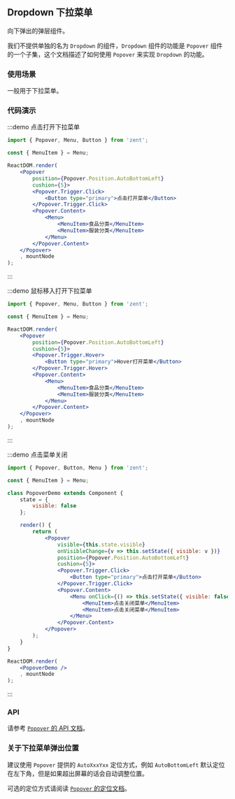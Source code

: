## Dropdown 下拉菜单

向下弹出的弹层组件。

我们不提供单独的名为 `Dropdown` 的组件，`Dropdown` 组件的功能是 `Popover` 组件的一个子集，这个文档描述了如何使用 `Popover` 来实现 `Dropdown` 的功能。

### 使用场景

一般用于下拉菜单。

### 代码演示

:::demo 点击打开下拉菜单
```jsx
import { Popover, Menu, Button } from 'zent';

const { MenuItem } = Menu;

ReactDOM.render(
	<Popover 
		position={Popover.Position.AutoBottomLeft} 
		cushion={5}>
		<Popover.Trigger.Click>
			<Button type="primary">点击打开菜单</Button>
		</Popover.Trigger.Click>
		<Popover.Content>
			<Menu>
				<MenuItem>食品分类</MenuItem>
				<MenuItem>服装分类</MenuItem>
			</Menu>
		</Popover.Content>
	</Popover>
	, mountNode
);
```
:::

:::demo 鼠标移入打开下拉菜单
```jsx
import { Popover, Menu, Button } from 'zent';

const { MenuItem } = Menu;

ReactDOM.render(
	<Popover 
		position={Popover.Position.AutoBottomLeft} 
		cushion={5}>
		<Popover.Trigger.Hover>
			<Button type="primary">Hover打开菜单</Button>
		</Popover.Trigger.Hover>
		<Popover.Content>
			<Menu>
				<MenuItem>食品分类</MenuItem>
				<MenuItem>服装分类</MenuItem>
			</Menu>
		</Popover.Content>
	</Popover>
	, mountNode
);
```
:::

:::demo 点击菜单关闭
```jsx
import { Popover, Button, Menu } from 'zent';

const { MenuItem } = Menu;

class PopoverDemo extends Component {
	state = {
		visible: false
	};

	render() {
		return (
			<Popover
				visible={this.state.visible} 
				onVisibleChange={v => this.setState({ visible: v })}
				position={Popover.Position.AutoBottomLeft} 
				cushion={5}>
				<Popover.Trigger.Click>
					<Button type="primary">点击打开菜单</Button>
				</Popover.Trigger.Click>
				<Popover.Content>
					<Menu onClick={() => this.setState({ visible: false })}>
						<MenuItem>点击关闭菜单</MenuItem>
						<MenuItem>点击关闭菜单</MenuItem>
					</Menu>
				</Popover.Content>
			</Popover>
		);
	}
}

ReactDOM.render(
	<PopoverDemo />
	, mountNode
);
```
:::

### API

请参考 [`Popover` 的 API 文档](popover#api)。

### 关于下拉菜单弹出位置

建议使用 `Popover` 提供的 `AutoXxxYxx` 定位方式，例如 `AutoBottomLeft` 默认定位在左下角，但是如果超出屏幕的话会自动调整位置。

可选的定位方式请阅读 [`Popover` 的定位文档](popover#position%20api)。

